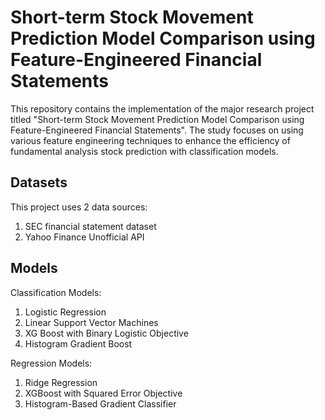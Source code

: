 # Short-term Stock Movement Prediction Model Comparison using Feature-Engineered Financial Statements

This repository contains the implementation of the major research project titled "Short-term Stock Movement Prediction Model Comparison using Feature-Engineered Financial Statements". 
The study focuses on using various feature engineering techniques to enhance the efficiency of fundamental analysis stock prediction with classification models.

## Datasets

This project uses 2 data sources:
1. SEC financial statement dataset
2. Yahoo Finance Unofficial API


## Models

Classification Models:
1. Logistic Regression
2. Linear Support Vector Machines
3. XG Boost with Binary Logistic Objective
4. Histogram Gradient Boost

Regression Models:
1. Ridge Regression
2. XGBoost with Squared Error Objective
3. Histogram-Based Gradient Classifier 


